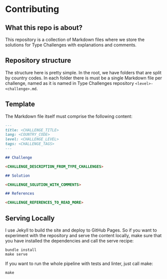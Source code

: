 # Contributing

## What this repo is about?

This repository is a collection of Markdown files where we store the solutions for Type Challenges with explanations and comments.

## Repository structure

The structure here is pretty simple.
In the root, we have folders that are split by country codes.
In each folder there is must be a single Markdown file per challenge, named as it is named in Type Challenges repository `<level>-<challenge>.md`.

## Template

The Markdown file itself must comprise the following content:

```md
---
title: <CHALLENGE_TITLE>
lang: <COUNTRY_CODE>
level: <CHALLENGE_LEVEL>
tags: <CHALLENGE_TAGS>
---

## Challenge

<CHALLENGE_DESCRIPTION_FROM_TYPE_CHALLENGES>

## Solution

<CHALLENGE_SOLUTION_WITH_COMMENTS>

## References

<CHALLENGE_REFERENCES_TO_READ_MORE>
```

## Serving Locally

I use Jekyll to build the site and deploy to GitHub Pages.
So if you want to experiment with the repository and serve the content locally, make sure that you have installed the dependencies and call the serve recipe:

```shell
bundle install
make serve
```

If you want to run the whole pipeline with tests and linter, just call make:

```shell
make
```
